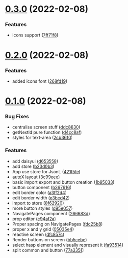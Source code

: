 # [0.3.0](https://github.com/danielo515/openhasp-designer/compare/v0.2.0...v0.3.0) (2022-02-08)


### Features

* icons support ([7ff71f8](https://github.com/danielo515/openhasp-designer/commit/7ff71f852468206921a3f7f87df6b82b1cdce333))



# [0.2.0](https://github.com/danielo515/openhasp-designer/compare/v0.1.0...v0.2.0) (2022-02-08)


### Features

* added icons font ([268fd19](https://github.com/danielo515/openhasp-designer/commit/268fd19e2a092f1928794a68fb83d986b4e38fce))



# [0.1.0](https://github.com/danielo515/openhasp-designer/compare/d6535585bfe5c4ffa4e8102ebb331fcb85a9ceeb...v0.1.0) (2022-02-08)


### Bug Fixes

* centralise screen stuff ([ddc8830](https://github.com/danielo515/openhasp-designer/commit/ddc8830aced4372c1e3c2f334e97b23bcdcf51a7))
* getNextId pure function ([d4cc8af](https://github.com/danielo515/openhasp-designer/commit/d4cc8afec73140584f503da11778f9752676622d))
* styles for text-area ([2cb36f0](https://github.com/danielo515/openhasp-designer/commit/2cb36f0452ab16ecb90c14e34e7269f88f2bfe26))


### Features

* add daisyui ([d653558](https://github.com/danielo515/openhasp-designer/commit/d6535585bfe5c4ffa4e8102ebb331fcb85a9ceeb))
* add store ([b23d0b3](https://github.com/danielo515/openhasp-designer/commit/b23d0b332f3b742e7e21479dc9a6594ccd2fad89))
* App use store for JsonL ([421f5fe](https://github.com/danielo515/openhasp-designer/commit/421f5fe61365ebbb3d2b90cb5e7d25ccf6d41da7))
* autoX layout ([3c99eee](https://github.com/danielo515/openhasp-designer/commit/3c99eeeef03b857ebcc2c03199d2a86fc0c2b1b4))
* basic import export and button creation ([1b95033](https://github.com/danielo515/openhasp-designer/commit/1b950334c433629a5522f02b4c6d364d5c4b3c73))
* button component ([b367616](https://github.com/danielo515/openhasp-designer/commit/b367616567ecfeb54b766a08d44dd0d05f557ef4))
* edit border color ([a3ff2d4](https://github.com/danielo515/openhasp-designer/commit/a3ff2d4ebf638f901e442a326f1a804a7afa39f4))
* edit border width ([e3bcd42](https://github.com/danielo515/openhasp-designer/commit/e3bcd4227f4083b890502ad7555f58a9ee1efe9c))
* import to store ([8f62920](https://github.com/danielo515/openhasp-designer/commit/8f62920b91d95fa8fd8cf3fd0ee55215e71d1a8c))
* more button styles ([d95e057](https://github.com/danielo515/openhasp-designer/commit/d95e057bdb7adf38f9de3000b9f8b4ce73c5f4f3))
* NavigatePages component ([266683d](https://github.com/danielo515/openhasp-designer/commit/266683d2a3f21e7449c689456a833b30d158cb4d))
* prop editor ([c94af2a](https://github.com/danielo515/openhasp-designer/commit/c94af2ab4a47efa32a281dc2daa4062be06fb9a7))
* Proper spacing on NavigatePages ([fdc25b8](https://github.com/danielo515/openhasp-designer/commit/fdc25b8764655dfa8db7f377e00154f130a5fbef))
* proper x and y grid ([05035e4](https://github.com/danielo515/openhasp-designer/commit/05035e4d521af70ec5a406f4938112b68b41cde7))
* reactive screen ([dfc857c](https://github.com/danielo515/openhasp-designer/commit/dfc857c78ce2391fbed806d2482eff41f54fad4b))
* Render buttons on screen ([bb5cebe](https://github.com/danielo515/openhasp-designer/commit/bb5cebe4fdec4aff882557e0ba9e3562a5a62a10))
* select hasp element and visually represent it ([fa93514](https://github.com/danielo515/openhasp-designer/commit/fa93514e805f827274d8a39777d68796556a426d))
* split common and button ([77a3351](https://github.com/danielo515/openhasp-designer/commit/77a3351f5e8cb65c348089ee061c3b4e88bd8df6))



